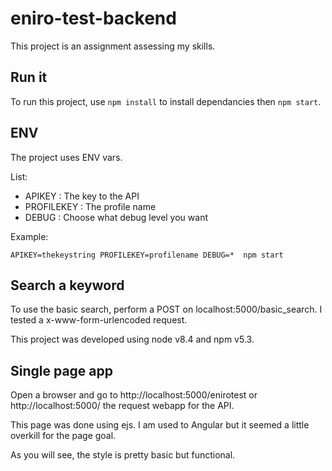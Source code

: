 # eniro-test-backend

This project is an assignment assessing my skills.

## Run it

To run this project, use `npm install` to install dependancies then `npm start`.

## ENV

The project uses ENV vars.

List: 

- APIKEY : The key to the API
- PROFILEKEY : The profile name
- DEBUG : Choose what debug level you want

Example: 

`APIKEY=thekeystring PROFILEKEY=profilename DEBUG=*  npm start`

## Search a keyword

To use the basic search, perform a POST on localhost:5000/basic_search. I tested a x-www-form-urlencoded request.

This project was developed using node v8.4 and npm v5.3.

## Single page app

Open a browser and go to http://localhost:5000/enirotest or http://localhost:5000/ the request webapp for the API.

This page was done using ejs. I am used to Angular but it seemed a little overkill for the page goal.

As you will see, the style is pretty basic but functional.